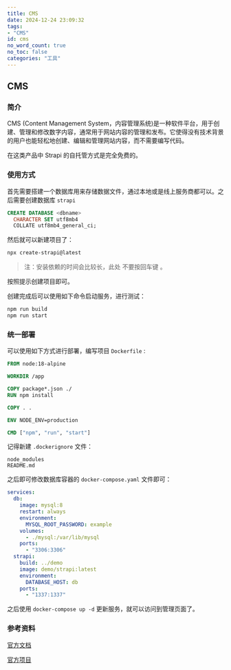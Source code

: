 ```yaml
---
title: CMS
date: 2024-12-24 23:09:32
tags:
- "CMS"
id: cms
no_word_count: true
no_toc: false
categories: "工具"
---
```


## CMS

### 简介

CMS (Content Management System，内容管理系统)是一种软件平台，用于创建、管理和修改数字内容，通常用于网站内容的管理和发布。它使得没有技术背景的用户也能轻松地创建、编辑和管理网站内容，而不需要编写代码。

在这类产品中 Strapi 的自托管方式是完全免费的。

### 使用方式

首先需要搭建一个数据库用来存储数据文件，通过本地或是线上服务商都可以。之后需要创建数据库 `strapi`

```SQL
CREATE DATABASE <dbname>
  CHARACTER SET utf8mb4
  COLLATE utf8mb4_general_ci;
```

然后就可以新建项目了：

```bash
npx create-strapi@latest
```

> 注：安装依赖的时间会比较长，此处 不要按回车键 。

按照提示创建项目即可。

创建完成后可以使用如下命令启动服务，进行测试：

```bash
npm run build
npm run start
```

### 统一部署

可以使用如下方式进行部署，编写项目 `Dockerfile` :

```Dockerfile
FROM node:18-alpine

WORKDIR /app

COPY package*.json ./
RUN npm install

COPY . .

ENV NODE_ENV=production

CMD ["npm", "run", "start"]
```

记得新建 `.dockerignore` 文件：

```text
node_modules
README.md
```

之后即可修改数据库容器的 `docker-compose.yaml` 文件即可：

```yaml
services:
  db:
    image: mysql:8
    restart: always
    environment:
      MYSQL_ROOT_PASSWORD: example
    volumes:
      - ./mysql:/var/lib/mysql
    ports:
      - "3306:3306"
  strapi:
    build: ../demo
    image: demo/strapi:latest
    environment:
      DATABASE_HOST: db
    ports:
      - "1337:1337"
```

之后使用 `docker-compose up -d` 更新服务，就可以访问到管理页面了。

### 参考资料

[官方文档](https://docs.strapi.io/)

[官方项目](https://github.com/strapi/strapi)
